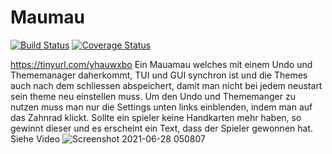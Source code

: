 # Maumau
[![Build Status](https://travis-ci.com/MaxHD00/Maumau.svg?branch=main)](https://travis-ci.com/MaxHD00/Maumau)
[![Coverage Status](https://coveralls.io/repos/github/MaxHD00/Maumau/badge.svg?branch=main)](https://coveralls.io/github/MaxHD00/Maumau?branch=main)

https://tinyurl.com/yhauwxbo
Ein Mauamau welches mit einem Undo und Thememanager daherkommt, TUI und GUI synchron ist und die Themes auch nach dem schliessen abspeichert, damit man nicht bei jedem neustart sein theme neu einstellen muss. Um den Undo und Thememanger zu nutzen muss man nur die Settings unten links einblenden, indem man auf das Zahnrad klickt.
Sollte ein spieler keine Handkarten mehr haben, so gewinnt dieser und es erscheint ein Text, dass der Spieler gewonnen hat. Siehe Video
![Screenshot 2021-06-28 050807](https://user-images.githubusercontent.com/31143468/123573802-e333f500-d7ce-11eb-82bd-0696b5d9e5ca.png)
